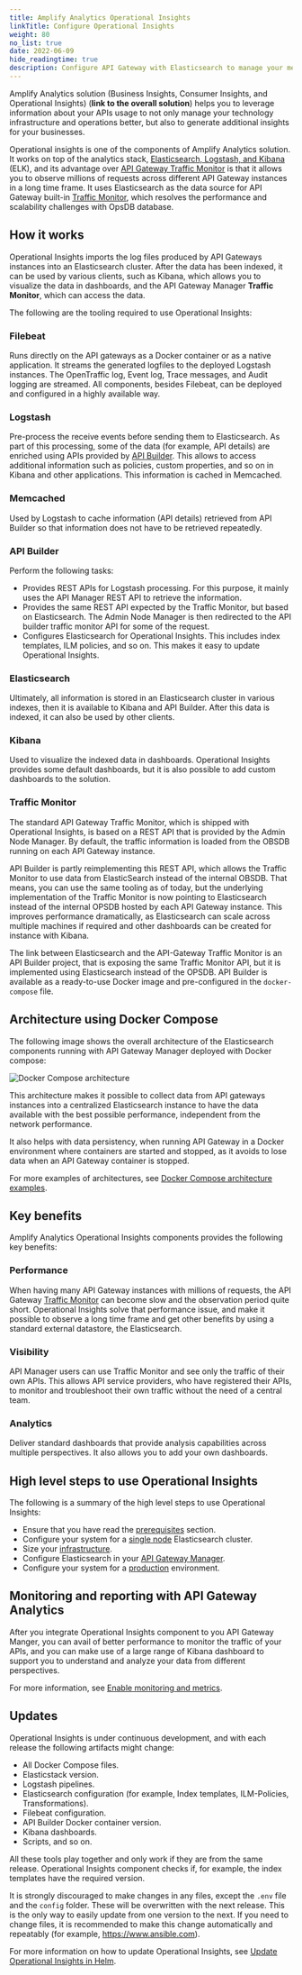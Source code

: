 ```yaml
---
title: Amplify Analytics Operational Insights
linkTitle: Configure Operational Insights
weight: 80
no_list: true
date: 2022-06-09
hide_readingtime: true
description: Configure API Gateway with Elasticsearch to manage your metrics database and use Operational Insights component to observe millions of requests across different API Gateway instances.
---
```


Amplify Analytics solution (Business Insights, Consumer Insights, and Operational Insights) (**link to the overall solution**) helps you to leverage information about your APIs usage to not only manage your technology infrastructure and operations better, but also to generate additional insights for your businesses.

Operational insights is one of the components of Amplify Analytics solution. It works on top of the analytics stack, [Elasticsearch, Logstash, and Kibana](https://www.elastic.co/elasticsearch/) (ELK), and its advantage over [API Gateway Traffic Monitor](/docs/apimanager_analytics/analytics_intro/) is that it allows you to observe millions of requests across different API Gateway instances in a long time frame. It uses Elasticsearch as the data source for API Gateway built-in [Traffic Monitor](/docs/apimanager_analytics/analytics_intro/), which resolves the performance and scalability challenges with OpsDB database.

## How it works

Operational Insights imports the log files produced by API Gateways instances into an Elasticsearch cluster. After the data has been indexed, it can be used by various clients, such as Kibana, which allows you to visualize the data in dashboards, and the API Gateway Manager **Traffic Monitor**, which can access the data.

The following are the tooling required to use Operational Insights:

### Filebeat

Runs directly on the API gateways as a Docker container or as a native application. It streams the generated logfiles to the deployed Logstash instances. The OpenTraffic log, Event log, Trace messages, and Audit logging are streamed. All components, besides Filebeat, can be deployed and configured in a highly available way.

### Logstash

Pre-process the receive events before sending them to Elasticsearch. As part of this processing, some of the data (for example, API details) are enriched using APIs provided by [API Builder](/docs/api_mgmt_overview/api_mgmt_components/apibuilder/). This allows to access additional information such as policies, custom properties, and so on in Kibana and other applications. This information is cached in Memcached.

### Memcached

Used by Logstash to cache information (API details) retrieved from API Builder so that information does not have to be retrieved repeatedly.

### API Builder

Perform the following tasks:

* Provides REST APIs for Logstash processing. For this purpose, it mainly uses the API Manager REST API to retrieve the information.
* Provides the same REST API expected by the Traffic Monitor, but based on Elasticsearch. The Admin Node Manager is then redirected to the API builder traffic monitor API for some of the request.
* Configures Elasticsearch for Operational Insights. This includes index templates, ILM policies, and so on. This makes it easy to update Operational Insights.

### Elasticsearch

Ultimately, all information is stored in an Elasticsearch cluster in various indexes, then it is available to Kibana and API Builder. After this data is indexed, it can also be used by other clients.

### Kibana

Used to visualize the indexed data in dashboards. Operational Insights provides some default dashboards, but it is also possible to add custom dashboards to the solution.

### Traffic Monitor

The standard API Gateway Traffic Monitor, which is shipped with Operational Insights, is based on a REST API that is provided by the Admin Node Manager. By default, the traffic information is loaded from the OBSDB running on each API Gateway instance.

API Builder is partly reimplementing this REST API, which allows the Traffic Monitor to use data from ElasticSearch instead of the internal OBSDB. That means, you can use the same tooling as of today, but the underlying implementation of the Traffic Monitor is now pointing to Elasticsearch instead of the internal OPSDB hosted by each API Gateway instance. This improves performance dramatically, as Elasticsearch can scale across multiple machines if required and other dashboards can be created for instance with Kibana.

The link between Elasticsearch and the API-Gateway Traffic Monitor is an API Builder project, that is exposing the same Traffic Monitor API, but it is implemented using Elasticsearch instead of the OPSDB. API Builder is available as a ready-to-use Docker image and pre-configured in the `docker-compose` file.

## Architecture using Docker Compose

The following image shows the overall architecture of the Elasticsearch components running with API Gateway Manager deployed with Docker compose:

![Docker Compose architecture](/Images/op_insights/op_insights_DockerComposeArchitecture.png)

<!-- <https://github.com/Axway-API-Management-Plus/apigateway-openlogging-elk#overview> -->

This architecture makes it possible to collect data from API gateways instances into a centralized Elasticsearch instance to have the data available with the best possible performance, independent from the network performance.

It also helps with data persistency, when running API Gateway in a Docker environment where containers are started and stopped, as it avoids to lose data when an API Gateway container is stopped.

For more examples of architectures, see [Docker Compose architecture examples](/docs/operational_insights/production_setup/op_insights_arch_examples/).

## Key benefits

Amplify Analytics Operational Insights components provides the following key benefits:

### Performance

When having many API Gateway instances with millions of requests, the API Gateway [Traffic Monitor](/docs/apim_reference/monitor_traffic_events_metrics/) can become slow and the observation period quite short. Operational Insights solve that performance issue, and make it possible to observe a long time frame and get other benefits by using a standard external datastore, the Elasticsearch.

### Visibility

API Manager users can use Traffic Monitor and see only the traffic of their own APIs. This allows API service providers, who have registered their APIs, to monitor and troubleshoot their own traffic without the need of a central team.

### Analytics

Deliver standard dashboards that provide analysis capabilities across multiple perspectives. It also allows you to add your own dashboards.

## High level steps to use Operational Insights

The following is a summary of the high level steps to use Operational Insights:

* Ensure that you have read the [prerequisites](/docs/operational_insights/op_insights_prerequisites/) section.
* Configure your system for a [single node](/docs/operational_insights/basic_setup/op_insights_setup_basic_docker/) Elasticsearch cluster.
* Size your [infrastructure](/docs/operational_insights/op_insights_infra_size).
* Configure Elasticsearch in your [API Gateway Manager](/docs/operational_insights/production_setup/op_insights_setup_prod_docker/#configure-api-manager).
* Configure your system for a [production](/docs/operational_insights/production_setup/op_insights_setup_prod_docker/) environment.

## Monitoring and reporting with API Gateway Analytics

After you integrate Operational Insights component to you API Gateway Manger, you can avail of better performance to monitor the traffic of your APIs, and you can make use of a large range of Kibana dashboard to support you to understand and analyze your data from different perspectives.

For more information, see [Enable monitoring and metrics](/docs/operational_insights/op_insights_monitoring/).

## Updates

<!-- https://github.com/Axway-API-Management-Plus/apigateway-openlogging-elk#updates -->

Operational Insights is under continuous development, and with each release the following artifacts might change:

* All Docker Compose files.
* Elasticstack version.
* Logstash pipelines.
* Elasticsearch configuration (for example, Index templates, ILM-Policies, Transformations).
* Filebeat configuration.
* API Builder Docker container version.
* Kibana dashboards.
* Scripts, and so on.

All these tools play together and only work if they are from the same release. Operational Insights component checks if, for example, the index templates have the required version.

It is strongly discouraged to make changes in any files, except the `.env` file and the `config` folder. These will be overwritten with the next release. This is the only way to easily update from one version to the next. If you need to change files, it is recommended to make this change automatically and repeatably (for example, <https://www.ansible.com>).

For more information on how to update Operational Insights, see [Update Operational Insights in Helm](/docs/operational_insights/op_insights_updatehelm/).